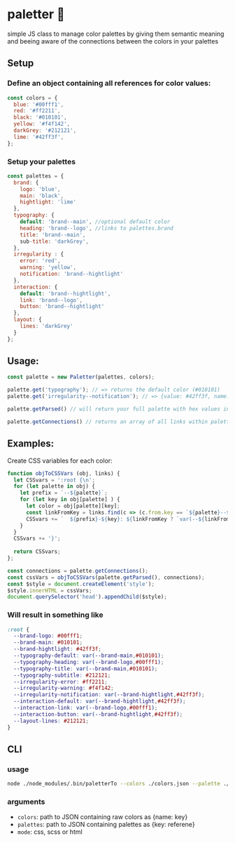 # paletter 🎨
simple JS class to manage color palettes by giving them semantic meaning 
and beeing aware of the connections between the colors in your palettes


## Setup

### Define an object containing all references for color values:
```javascript
const colors = {
  blue: '#00fff1',
  red: '#ff2211',
  black: '#010101',
  yellow: '#f4f142',
  darkGrey: '#212121',
  lime: '#42ff3f',
};
```

### Setup your palettes
```javascript
const palettes = {
  brand: {
    logo: 'blue',
    main: 'black',
    hightlight: 'lime'
  },
  typography: {
    default: 'brand--main', //optional default color
    heading: 'brand--logo', //links to palettes.brand
    title: 'brand--main',
    sub-title: 'darkGrey',
  },
  irregularity : {
    error: 'red',
    warning: 'yellow',
    notification: 'brand--hightlight'
  },
  interaction: {
    default: 'brand--hightlight',
    link: 'brand--logo',
    button: 'brand--hightlight'
  },
  layout: {
    lines: 'darkGrey'
  }
};
```

## Usage:

```javascript
const palette = new Paletter(palettes, colors);

palette.get('typography'); // => returns the default color (#010101)
palette.get('irregularity--notification'); // => {value: #42ff3f, name: lime}

palette.getParsed() // will return your full palette with hex values instead of links to other items

palette.getConnections() // returns an array of all links within palettes
```


## Examples:
Create CSS variables for each color:
```javascript
function objToCSSVars (obj, links) {
  let CSSvars = ':root {\n';
  for (let palette in obj) {
    let prefix = `--${palette}`;
    for (let key in obj[palette] ) {
      let color = obj[palette][key];
      const linkFromKey = links.find(c => (c.from.key == `${palette}--${key}`));
      CSSvars += `  ${prefix}-${key}: ${linkFromKey ? `var(--${linkFromKey.to.key.replace('--','-')},${color})` : color};\n`;  
    }
  }
  CSSvars += '}';
  
  return CSSvars;
};

const connections = palette.getConnections();
const cssVars = objToCSSVars(palette.getParsed(), connections);
const $style = document.createElement('style');
$style.innerHTML = cssVars;
document.querySelector('head').appendChild($style);
```

### Will result in something like
```css
:root {
  --brand-logo: #00fff1;
  --brand-main: #010101;
  --brand-hightlight: #42ff3f;
  --typography-default: var(--brand-main,#010101);
  --typography-heading: var(--brand-logo,#00fff1);
  --typography-title: var(--brand-main,#010101);
  --typography-subtitle: #212121;
  --irregularity-error: #ff2211;
  --irregularity-warning: #f4f142;
  --irregularity-notification: var(--brand-hightlight,#42ff3f);
  --interaction-default: var(--brand-hightlight,#42ff3f);
  --interaction-link: var(--brand-logo,#00fff1);
  --interaction-button: var(--brand-hightlight,#42ff3f);
  --layout-lines: #212121;
}
```

## CLI

### usage
```bash
node ./node_modules/.bin/paletterTo --colors ./colors.json --palette ./palettes.json --mode css > colors.css
```
### arguments
- `colors`: path to JSON containing raw colors as {name: key}
- `palettes`: path to JSON containing palettes as {key: referene}
- `mode`: css, scss or html
